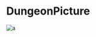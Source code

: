 # DungeonPicture

![a](https://github.com/Kasugaccho/DungeonPicture/blob/master/Picture/2D/random/ri_fade_out.gif)
